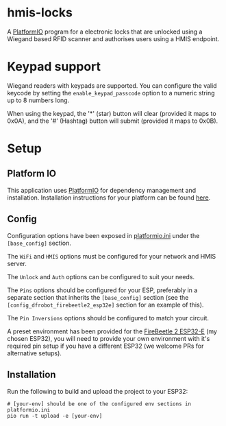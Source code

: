 # hmis-locks
A [PlatformIO](https://platformio.org/) program for a electronic locks that are unlocked using a Wiegand based RFID 
scanner and authorises users using a HMIS endpoint.

# Keypad support
Wiegand readers with keypads are supported. You can configure the valid keycode by setting the `enable_keypad_passcode`
option to a numeric string up to 8 numbers long.

When using the keypad, the '*' (star) button will clear (provided it maps to 0x0A), and the '#' (Hashtag) button will
submit (provided it maps to 0x0B).

# Setup
## Platform IO
This application uses [PlatformIO](https://platformio.org/) for dependency management and installation. Installation
instructions for your platform can be found [here](https://platformio.org/install/cli).

## Config
Configuration options have been exposed in [platformio.ini](/platformio.ini) under the `[base_config]` section.

The `WiFi` and `HMIS` options must be configured for your network and HMIS server. 

The `Unlock` and `Auth` options can be configured to suit your needs. 

The `Pins` options should be configured for your ESP, preferably in a separate section that inherits the `[base_config]` 
section (see the `[config_dfrobot_firebeetle2_esp32e]` section for an example of this).

The `Pin Inversions` options should be configured to match your circuit.

A preset environment has been provided for the [FireBeetle 2 ESP32-E](https://wiki.dfrobot.com/FireBeetle_Board_ESP32_E_SKU_DFR0654#target_5)
(my chosen ESP32), you will need to provide your own environment with it's required pin setup if you have a different
ESP32 (we welcome PRs for alternative setups).

## Installation
Run the following to build and upload the project to your ESP32:
```shell
# [your-env] should be one of the configured env sections in platformio.ini
pio run -t upload -e [your-env]
```
